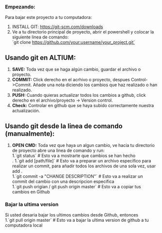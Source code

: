 ### Empezando:
Para bajar este proyecto a tu computadora:
1. INSTALL GIT: https://git-scm.com/downloads
1. Ve a tu directorio principal de proyecto, abrir el powershell y colocar la siguiente linea de comando:<br />
´git clone https://github.com/your:username/your_project.git´

## Usando git en ALTIUM:
1. **SAVE:** Toda vez que se haga algún cambio, guardar el archivo o proyecto.
1. **COMMIT:** Click derecho en el acrhivo o proyecto, despues Control->Commit.
Añade una nota diciendo los cambios que haz realizado o han realizado.
1. **PUSH:** Cuando quieras actualizar todos los cambios a github, click derecho 
en el archivo/proyecto -> Version control.
1. **Check:** Controlar en github que se haya subido correctamente nuestra actualización.

## Usando git desde la linea de comando (manualmente):
1. **OPEN CMD:** Toda vez que haya un algun cambio, ve hacia tu directorio de proyecto 
abre una linea de comando y run:<br />
1.´git status´ # Esto va a mostrarte que cambios se han hecho <br />.
1.´git add [path/file]´ # Esto va a preparar un archivo especifico para realizar un 
commit, para añadir todos los archivos de una sola vez, usar add .<br />
1.´git commit -a "CHANGE DESCRIPTION"´ # Esto va a realizar un commit del cambio con 
una descripcion especifica <br />
1.´git push origian / git push origin master´ # Esto va a copiar tus cambios en Github <br />

### Bajar la ultima version 
Si usted desaria bajar los ultimos cambios desde Github, entonces <br />
1.´git pull origin master´ # Esto va a bajar la ultima version de github a tu 
computadora local <br />  
